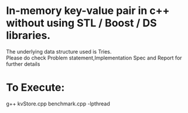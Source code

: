 # In-memory key-value pair in c++ without using STL / Boost / DS libraries.
 The underlying data structure used is Tries.
 <br>
 Please do check Problem statement,Implementation Spec and Report for further details

# To Execute: 
g++ kvStore.cpp benchmark.cpp -lpthread
